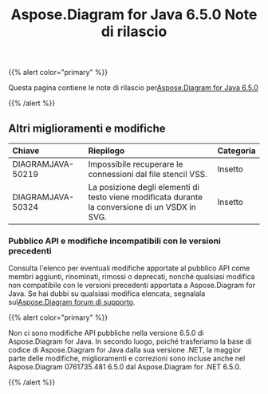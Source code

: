 ﻿---
title: Aspose.Diagram for Java 6.5.0 Note di rilascio
type: docs
weight: 70
url: /it/java/aspose-diagram-for-java-6-5-0-release-notes/
---
{{% alert color="primary" %}} 

 Questa pagina contiene le note di rilascio per[Aspose.Diagram for Java 6.5.0](https://docs.aspose.com/diagram/java/aspose-diagram-for-java-6-5-0-release-notes/)

{{% /alert %}} 
## **Altri miglioramenti e modifiche**

|**Chiave**|**Riepilogo**|**Categoria**|
|:- |:- |:- |
|DIAGRAMJAVA-50219|Impossibile recuperare le connessioni dal file stencil VSS.|Insetto|
|DIAGRAMJAVA-50324|La posizione degli elementi di testo viene modificata durante la conversione di un VSDX in SVG.|Insetto|
### **Pubblico API e modifiche incompatibili con le versioni precedenti**
Consulta l'elenco per eventuali modifiche apportate al pubblico API come membri aggiunti, rinominati, rimossi o deprecati, nonché qualsiasi modifica non compatibile con le versioni precedenti apportata a Aspose.Diagram for Java. Se hai dubbi su qualsiasi modifica elencata, segnalala sul[Aspose.Diagram forum di supporto](https://forum.aspose.com/c/diagram/17).

{{% alert color="primary" %}} 

Non ci sono modifiche API pubbliche nella versione 6.5.0 di Aspose.Diagram for Java. In secondo luogo, poiché trasferiamo la base di codice di Aspose.Diagram for Java dalla sua versione .NET, la maggior parte delle modifiche, miglioramenti e correzioni sono incluse anche nel Aspose.Diagram 0761735.481 6.5.0 dal Aspose.Diagram for .NET 6.5.0.

{{% /alert %}}
